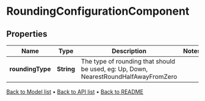 

# RoundingConfigurationComponent


## Properties

| Name | Type | Description | Notes |
|------------ | ------------- | ------------- | -------------|
|**roundingType** | **String** | The type of rounding that should be used, eg: Up, Down, NearestRoundHalfAwayFromZero |  |



[Back to Model list](../README.md#documentation-for-models) &#8226; [Back to API list](../README.md#documentation-for-api-endpoints) &#8226; [Back to README](../README.md)


